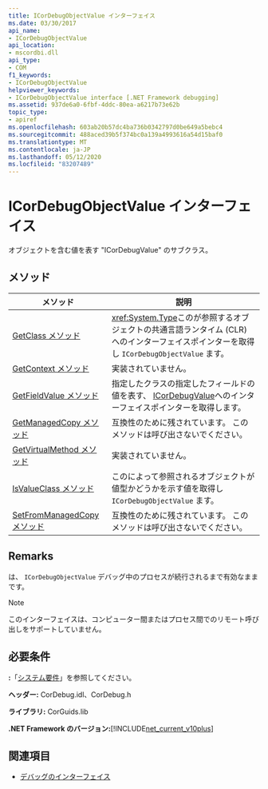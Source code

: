```yaml
---
title: ICorDebugObjectValue インターフェイス
ms.date: 03/30/2017
api_name:
- ICorDebugObjectValue
api_location:
- mscordbi.dll
api_type:
- COM
f1_keywords:
- ICorDebugObjectValue
helpviewer_keywords:
- ICorDebugObjectValue interface [.NET Framework debugging]
ms.assetid: 937de6a0-6fbf-4ddc-80ea-a6217b73e62b
topic_type:
- apiref
ms.openlocfilehash: 603ab20b57dc4ba736b0342797d0be649a5bebc4
ms.sourcegitcommit: 488aced39b5f374bc0a139a4993616a54d15baf0
ms.translationtype: MT
ms.contentlocale: ja-JP
ms.lasthandoff: 05/12/2020
ms.locfileid: "83207489"
---
```

# <a name="icordebugobjectvalue-interface"></a>ICorDebugObjectValue インターフェイス

オブジェクトを含む値を表す "ICorDebugValue" のサブクラス。  
  
## <a name="methods"></a>メソッド  
  
|メソッド|説明|  
|------------|-----------------|  
|[GetClass メソッド](icordebugobjectvalue-getclass-method.md)|<xref:System.Type>このが参照するオブジェクトの共通言語ランタイム (CLR) へのインターフェイスポインターを取得し `ICorDebugObjectValue` ます。|  
|[GetContext メソッド](icordebugobjectvalue-getcontext-method.md)|実装されていません。|  
|[GetFieldValue メソッド](icordebugobjectvalue-getfieldvalue-method.md)|指定したクラスの指定したフィールドの値を表す、 [ICorDebugValue](icordebugvalue-interface.md)へのインターフェイスポインターを取得します。|  
|[GetManagedCopy メソッド](icordebugobjectvalue-getmanagedcopy-method.md)|互換性のために残されています。 このメソッドは呼び出さないでください。|  
|[GetVirtualMethod メソッド](icordebugobjectvalue-getvirtualmethod-method.md)|実装されていません。|  
|[IsValueClass メソッド](icordebugobjectvalue-isvalueclass-method.md)|このによって参照されるオブジェクトが値型かどうかを示す値を取得し `ICorDebugObjectValue` ます。|  
|[SetFromManagedCopy メソッド](icordebugobjectvalue-setfrommanagedcopy-method.md)|互換性のために残されています。 このメソッドは呼び出さないでください。|  
  
## <a name="remarks"></a>Remarks  
 は、 `ICorDebugObjectValue` デバッグ中のプロセスが続行されるまで有効なままです。  
  
> [!NOTE]
> このインターフェイスは、コンピューター間またはプロセス間でのリモート呼び出しをサポートしていません。  
  
## <a name="requirements"></a>必要条件  
 **:**「[システム要件](../../get-started/system-requirements.md)」を参照してください。  
  
 **ヘッダー:** CorDebug.idl、CorDebug.h  
  
 **ライブラリ:** CorGuids.lib  
  
 **.NET Framework のバージョン:**[!INCLUDE[net_current_v10plus](../../../../includes/net-current-v10plus-md.md)]  
  
## <a name="see-also"></a>関連項目

- [デバッグのインターフェイス](debugging-interfaces.md)
